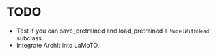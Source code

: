 # TODO
- Test if you can save_pretrained and load_pretrained a `ModelWithHead` subclass.
- Integrate ArchIt into LaMoTO.
